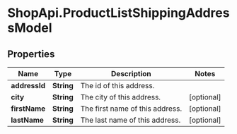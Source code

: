 # ShopApi.ProductListShippingAddressModel

## Properties
Name | Type | Description | Notes
------------ | ------------- | ------------- | -------------
**addressId** | **String** | The id of this address. | 
**city** | **String** | The city of this address. | [optional] 
**firstName** | **String** | The first name of this address. | [optional] 
**lastName** | **String** | The last name of this address. | [optional] 


